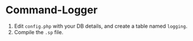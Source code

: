 # Command-Logger
1. Edit `config.php` with your DB details, and create a table named `logging`.
2. Compile the `.sp` file.
